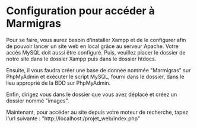 # Configuration pour accéder à Marmigras

Pour se faire, vous aurez besoin d'installer Xampp et de le configurer afin de pouvoir lancer un site web en local grâce au serveur Apache. Votre accès MySQL doit aussi être configuré. Puis, veuillez placer le dossier de notre site dans le dossier Xampp puis dans le dossier htdocs.

Ensuite, il vous faudra créer une base de donnée nommée "Marmigras" sur PhpMyAdmin et exécuter le script MySQL, fourni dans le dossier, dans le lieu approprié de la BDD sur PhpMyAdmin.

Enfin, dirigez vous dans le dossier que vous avez déplacé et créez un dossier nommé "images".

Maintenant, pour accéder au site depuis votre moteur de recherche, tapez l'url suivante : 
"http://localhost:<votre port>/projet_web/index.php"
